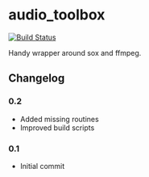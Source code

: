 # audio_toolbox

[![Build Status](https://travis-ci.org/tomasz-oponowicz/audio_toolbox.svg?branch=master)](https://travis-ci.org/tomasz-oponowicz/audio_toolbox)

Handy wrapper around sox and ffmpeg.

## Changelog

### 0.2

* Added missing routines
* Improved build scripts

### 0.1

* Initial commit
